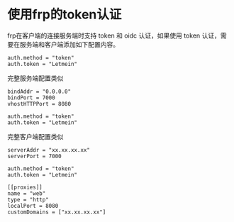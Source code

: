 # 使用frp的token认证

frp在客户端的连接服务端时支持 token 和 oidc 认证，如果使用 token 认证，需要在服务端和客户端添加如下配置内容。

``` shell
auth.method = "token"
auth.token = "Letmein"
```

完整服务端配置类似

``` shell
bindAddr = "0.0.0.0"
bindPort = 7000
vhostHTTPPort = 8080

auth.method = "token"
auth.token = "Letmein"
```

完整客户端配置类似

``` shell
serverAddr = "xx.xx.xx.xx"
serverPort = 7000

auth.method = "token"
auth.token = "Letmein"

[[proxies]]
name = "web"
type = "http"
localPort = 8080
customDomains = ["xx.xx.xx.xx"]
```
